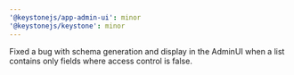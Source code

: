 ```yaml
---
'@keystonejs/app-admin-ui': minor
'@keystonejs/keystone': minor
---
```


Fixed a bug with schema generation and display in the AdminUI when a list contains only fields where access control is false.
